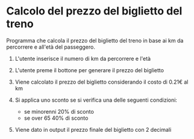 # Calcolo del prezzo del biglietto del treno

Programma che calcola il prezzo del biglietto del treno in base ai km da percorrere e all'età del passeggero.

1. L'utente inserisce il numero di km da percorrere e l'età
2. L'utente preme il bottone per generare il prezzo del biglietto
3. Viene calcolato il prezzo del biglietto considerando il costo di 0.21€ al km
4. Si applica uno sconto se si verifica una delle seguenti condizioni:

   - se minorenni 20% di sconto
   - se over 65 40% di sconto

5. Viene dato in output il prezzo finale del biglietto con 2 decimali
